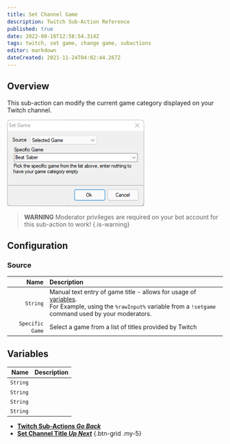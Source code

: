 ```yaml
---
title: Set Channel Game
description: Twitch Sub-Action Reference
published: true
date: 2022-08-16T12:58:54.314Z
tags: twitch, set game, change game, subactions
editor: markdown
dateCreated: 2021-11-24T04:02:44.267Z
---
```


## Overview

This sub-action can modify the current game category displayed on your Twitch channel.

![set_channel_game_-select_game_.png](/set_channel_game_-select_game_.png)

> **WARNING**
> Moderator privileges are required on your bot account for this sub-action to work!
{.is-warning}

## Configuration

### Source

| Name | Description |
|-----:|:------------|
`String` | Manual text entry of game title - allows for usage of [variables](/en/Variables). <br/> For Example, using the `%rawInput%` variable from a `!setgame` command used by your moderators.
`Specific Game` | Select a game from a list of titles provided by Twitch


## Variables
| Name | Description |
|-----:|:------------|
`String` | 
`String` | 
`String` | 
`String` | 

- [<i class="mdi mdi-chevron-left"></i>**Twitch Sub-Actions *Go Back***](/en/Sub-Actions/Twitch)
- [<i class="mdi mdi-twitch text--twitch"></i>**Set Channel Title *Up Next***](/en/Sub-Actions/Twitch/Set-Title)
{.btn-grid .my-5}
